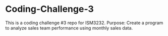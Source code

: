 # Coding-Challenge-3
This is a coding challenge #3 repo for ISM3232.
Purpose: Create a program to analyze sales team performance using monthly sales data.
